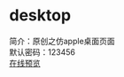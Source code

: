 # desktop <br/>
简介：原创之仿apple桌面页面 <br/>
默认密码：123456 <br/>
<a href="https://cloudpc-desttop.github.io." target="_blank">在线预览</a>
